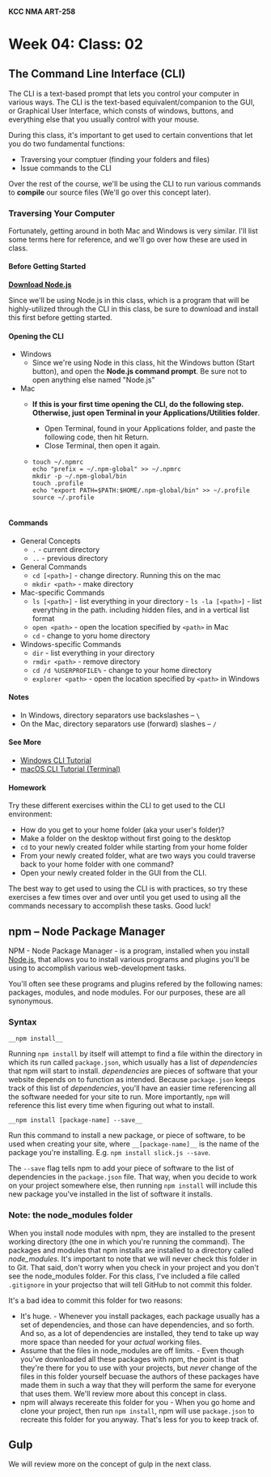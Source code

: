 #### KCC NMA ART-258
# Week 04: Class: 02

## The Command Line Interface (CLI)

The CLI is a text-based prompt that lets you control your computer in various ways. The CLI is the text-based equivalent/companion to the GUI, or Graphical User Interface, which consts of windows, buttons, and everything else that you usually control with your mouse.

During this class, it's important to get used to certain conventions that let you do two fundamental functions:

- Traversing your comptuer (finding your folders and files)
- Issue commands to the CLI

Over the rest of the course, we'll be using the CLI to run various commands to __compile__ our source files (We'll go over this concept later).

### Traversing Your Computer

Fortunately, getting around in both Mac and Windows is very similar. I'll list some terms here for reference, and we'll go over how these are used in class.

#### Before Getting Started

__[Download Node.js](https://nodejs.org/en/)__

Since we'll be using Node.js in this class, which is a program that will be highly-utilized through the CLI in this class, be sure to download and install this first before getting started.

#### Opening the CLI

- Windows
	- Since we're using Node in this class, hit the Windows button (Start button), and open the __Node.js command prompt__. Be sure not to open anything else named "Node.js"
- Mac
	- __If this is your first time opening the CLI, do the following step. Otherwise, just open Terminal in your Applications/Utilities folder__.
		- Open Terminal, found in your Applications folder, and paste the following code, then hit Return.
		- Close Terminal, then open it again.

  - ```
    touch ~/.npmrc
    echo "prefix = ~/.npm-global" >> ~/.npmrc
    mkdir -p ~/.npm-global/bin
    touch .profile
    echo "export PATH=$PATH:$HOME/.npm-global/bin" >> ~/.profile
    source ~/.profile
    

#### Commands

- General Concepts
	- `.` - current directory
	- `..` - previous directory
- General Commands
	- `cd [<path>]` - change directory. Running this on the mac
	- `mkdir <path>` - make directory
- Mac-specific Commands
	- `ls [<path>]` - list everything in your directory
                - `ls -la [<path>]` - list everything in the path. including hidden files, and in a vertical list format
	- `open <path>` - open the location specified by `<path>` in Mac
	- `cd` - change to yoru home directory
- Windows-specific Commands
	- `dir` - list everything in your directory
	- `rmdir <path>` - remove directory
	- `cd /d %USERPROFILE%` - change to your home directory
	- `explorer <path>` - open the location specified by `<path>` in Windows

#### Notes

- In Windows, directory separators use backslashes – `\`
- On the Mac, directory separators use (forward) slashes –  `/`

#### See More

- [Windows CLI Tutorial](https://www.youtube.com/watch?v=MBBWVgE0ewk)
- [macOS CLI Tutorial (Terminal)](https://www.youtube.com/watch?v=jDINUSK7rXE)


#### Homework

Try these different exercises within the CLI to get used to the CLI environment:

- How do you get to your home folder (aka your user's folder)?
- Make a folder on the desktop without first going to the desktop
- `cd` to your newly created folder while starting from your home folder
- From your newly created folder, what are two ways you could traverse back to your home folder with one command?
- Open your newly created folder in the GUI from the CLI.

The best way to get used to using the CLI is with practices, so try these exercises a few times over and over until you get used to using all the commands necessary to accomplish these tasks. Good luck!

## npm – Node Package Manager

NPM - Node Package Manager - is a program, installed when you install [Node.js](http://nodejs.org), that allows you to install various programs and plugins you'll be using to accomplish various web-development tasks.

You'll often see these programs and plugins refered by the following names: packages, modules, and node modules. For our purposes, these are all synonymous.

### Syntax

`__npm install__`

Running `npm install` by itself will attempt to find a file within the directory in which its run called `package.json`, which usually has a list of _dependencies_ that npm will start to install. _dependencies_ are pieces of software that your website depends on to function as intended. Because `package.json` keeps track of this list of _dependencies_, you'll have an easier time referencing all the software needed for your site to run. More importantly, `npm` will reference this list every time when figuring out what to install.

`__npm install [package-name] --save__`

Run this command to install a new package, or piece of software, to be used when creating your site, where `__[package-name]__` is the name of the package you're installing. E.g. `npm install slick.js --save`.

The `--save` flag tells npm to add your piece of software to the list of dependencies in the `package.json` file. That way, when you decide to work on your project somewhere else, then running `npm install` will include this new package you've installed in the list of software it installs.

### Note: the node_modules folder

When you install node modules with npm, they are installed to the present working directory (the one in which you're running the command). The packages and modules that npm installs are installed to a directory called _node_modules_. It's important to note that we will never check this folder in to Git. That said, don't worry when you check in your project and you don't see the node_modules folder. For this class, I've included a file called `.gitignore` in your projectso that will tell GitHub to not commit this folder.

It's a bad idea to commit this folder for two reasons:

- It's huge.
        - Whenever you install packages, each package usually has a set of dependencies, and those can have dependencies, and so forth. And so, as a lot of dependencies are installed, they tend to take up way more space than needed for your _actual_ working files.
- Assume that the files in node_modules are off limits.
        - Even though you've downloaded all these packages with npm, the point is that they're there for you to use with your projects, but _never_ change of the files in this folder yourself becuase the authors of these packages have made them in such a way that they will perform the same for everyone that uses them. We'll review more about this concept in class.
- npm will always recereate this folder for you
        - When you go home and clone your project, then run `npm install`, npm will use `package.json` to recreate this folder for you anyway. That's less for you to keep track of.

## Gulp

We will review more on the concept of gulp in the next class.

